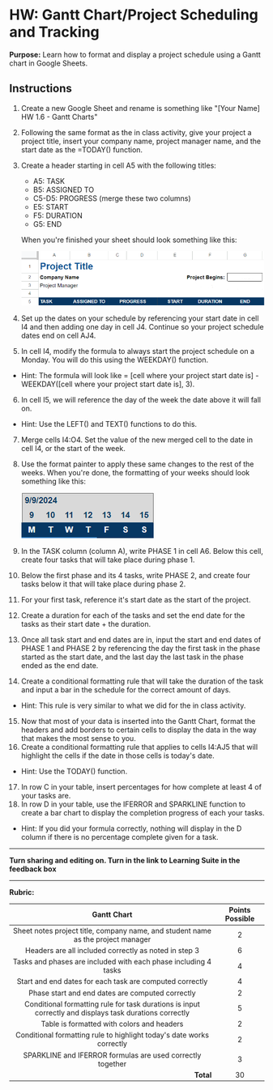 #  HW: Gantt Chart/Project Scheduling and Tracking

**Purpose:** Learn how to format and display a project schedule using a Gantt chart in Google Sheets.

## Instructions
1. Create a new Google Sheet and rename is something like "[Your Name] HW 1.6 - Gantt Charts"
2. Following the same format as the in class activity, give your project a project title, insert your company name, project manager name, and the start date as the =TODAY() function. 
3. Create a header starting in cell A5 with the following titles:
      
      * A5: TASK
      * B5: ASSIGNED TO
      * C5-D5: PROGRESS (merge these two columns)
      * E5: START
      * F5: DURATION
      * G5: END

    When you're finished your sheet should look something like this:

    ![header_format.png](images/header_format.png)
    
4. Set up the dates on your schedule by referencing your start date in cell I4 and then adding one day in cell J4. Continue so your project schedule dates end on cell AJ4.
5. In cell I4, modify the formula to always start the project schedule on a Monday. You will do this using the WEEKDAY() function.
  * Hint: The formula will look like =  [cell where your project start date is] - WEEKDAY([cell where your project start date is], 3).
6. In cell I5, we will reference the day of the week the date above it will fall on. 
  * Hint: Use the LEFT() and TEXT() functions to do this.
7. Merge cells I4:O4. Set the value of the new merged cell to the date in cell I4, or the start of the week.
8. Use the format painter to apply these same changes to the rest of the weeks. When you're done, the formatting of your weeks should look something like this:

      ![week_view.png](images/week_view.png)

9. In the TASK column (column A), write PHASE 1 in cell A6. Below this cell, create four tasks that will take place during phase 1.
10. Below the first phase and its 4 tasks, write PHASE 2, and create four tasks below it that will take place during phase 2.
11. For your first task, reference it's start date as the start of the project. 
12. Create a duration for each of the tasks and set the end date for the tasks as their start date + the duration.
13. Once all task start and end dates are in, input the start and end dates of PHASE 1 and PHASE 2 by referencing the day the first task in the phase started as the start date, and the last day the last task in the phase ended as the end date.
14. Create a conditional formatting rule that will take the duration of the task and input a bar in the schedule for the correct amount of days.
  * Hint: This rule is very similar to what we did for the in class activity.
15. Now that most of your data is inserted into the Gantt Chart, format the headers and add borders to certain cells to display the data in the way that makes the most sense to you.
16. Create a conditional formatting rule that applies to cells I4:AJ5 that will highlight the cells if the date in those cells is today's date.
  * Hint: Use the TODAY() function.
17. In row C in your table, insert percentages for how complete at least 4 of your tasks are. 
18. In row D in your table, use the IFERROR and SPARKLINE function to create a bar chart to display the completion progress of each your tasks.
  * Hint: If you did your formula correctly, nothing will display in the D column if there is no percentage complete given for a task.

---


**Turn sharing and editing on. Turn in the link to Learning Suite in the feedback box**

---

**Rubric:**

|                     Gantt Chart                  | Points Possible |
|:-------------------------------------------------------------------------:|:---------------:|
|   Sheet notes project title, company name, and student name as the project manager       |        2        |
|  Headers are all included correctly as noted in step 3      |        6        |
|   Tasks and phases are included with each phase including 4 tasks      |        4        |
|     Start and end dates for each task are computed correctly  | 4  |
| Phase start and end dates are computed correctly    |        2        |
|  Conditional formatting rule for task durations is input correctly and displays task durations correctly    |        5        |
|      Table is formatted with colors and headers         |        2        |
|       Conditional formatting rule to highlight today's date works correctly       |        2        |
|     SPARKLINE and IFERROR formulas are used correctly together    |        3        |
|  <div style="text-align: right">**Total**</div>                           |       30        |
